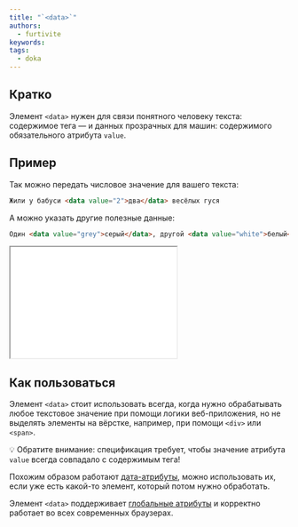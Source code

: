 ```yaml
---
title: "`<data>`"
authors:
  - furtivite
keywords:
tags:
  - doka
---
```


## Кратко

Элемент `<data>` нужен для связи понятного человеку текста: содержимое тега — и данных прозрачных для машин: содержимого обязательного атрибута `value`.

## Пример

Так можно передать числовое значение для вашего текста:

```html
Жили у бабуси <data value="2">два</data> весёлых гуся
```

А можно указать другие полезные данные:

```html
Один <data value="grey">серый</data>, другой <data value="white">белый</data>.
```

<iframe title="Диалог про гусей с примером" src="demos/data/" height="200"></iframe>

## Как пользоваться

Элемент `<data>` стоит использовать всегда, когда нужно обрабатывать любое текстовое значение при помощи логики веб-приложения, но не выделять элементы на вёрстке, например, при помощи `<div>` или `<span>`.

<aside>

💡 Обратите внимание: спецификация требует, чтобы значение атрибута `value` всегда совпадало с содержимым тега!

</aside>

Похожим образом работают [дата-атрибуты](https://doka.guide/js/element-dataset/#kak-ponyat), можно использовать их, если уже есть какой-то элемент, который потом нужно обработать.

Элемент `<data>` поддерживает [глобальные атрибуты](https://doka.guide/html/global-attrs/) и корректно работает во всех современных браузерах.
